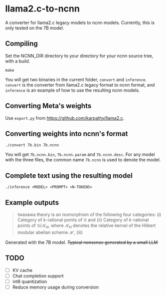 # llama2.c-to-ncnn

A converter for llama2.c legacy models to ncnn models. Currently, this is only tested on the 7B model.

## Compiling

Set the NCNN_DIR directory to your directory for your ncnn source tree, with a build.

```
make
```

You will get two binaries in the current folder, `convert` and `inference`. `convert` is the converter from llama2.c legacy format to ncnn format, and `inference` is an example of how to use the resulting ncnn models.

## Converting Meta's weights

Use `export.py` from <https://github.com/karpathy/llama2.c>.

## Converting weights into ncnn's format

```
./convert 7b.bin 7b.ncnn
```

You will get `7b.ncnn.bin`, `7b.ncnn.param` and `7b.ncnn.desc`. For any model with the three files, the common name `7b.ncnn` is used to denote the model.

## Complete text using the resulting model

```
./inference <MODEL> <PROMPT> <N-TOKENS>
```

## Example outputs

> Iwasawa theory is an isomorphism of the following four categories: (i) Category of $k$-rational points of $\mathcal{G}$ and (ii) Category of $k$-rational points of $\mathcal{G}/\mathcal{K}_H$, where $\mathcal{K}_H$ denotes the relative kernel of the Hilbert modular abelian scheme $\mathcal{H}$, (iii)

Generated with the 7B model. <del>Typical nonsense generated by a small LLM</del>

## TODO

- [ ] KV cache
- [ ] Chat completion support
- [ ] int8 quantization
- [ ] Reduce memory usage during conversion
